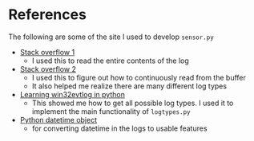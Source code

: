 # References

The following are some of the site I used to develop `sensor.py`

- [Stack overflow 1](https://stackoverflow.com/questions/61003020/python-2-7-pywin32-readeventlog-returns-partial-list-of-events)
    - I used this to read the entire contents of the log
- [Stack overflow 2](https://stackoverflow.com/questions/42944791/reading-windows-event-log-using-win32evtlog-module)
    - I used this to figure out how to continuously read from the buffer
    - It also helped me realize there are many different log types
- [Learning win32evtlog in python](https://stackoverflow.com/questions/42944791/reading-windows-event-log-using-win32evtlog-module)
    - This showed me how to get all possible log types. I used it to implement
    the main functionality of `logtypes.py`
- [Python datetime object](https://www.digitalocean.com/community/tutorials/python-string-to-datetime-strptime)
    - for converting datetime in the logs to usable features